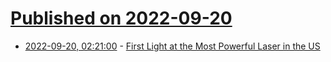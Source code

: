 # [Published on 2022-09-20](index.md)

* [2022-09-20, 02:21:00](https://soylentnews.org/article.pl?sid=22/09/18/2057214&from=rss) - [First Light at the Most Powerful Laser in the US](https://soylentnews.org/article.pl?sid=22/09/18/2057214&from=rss)
